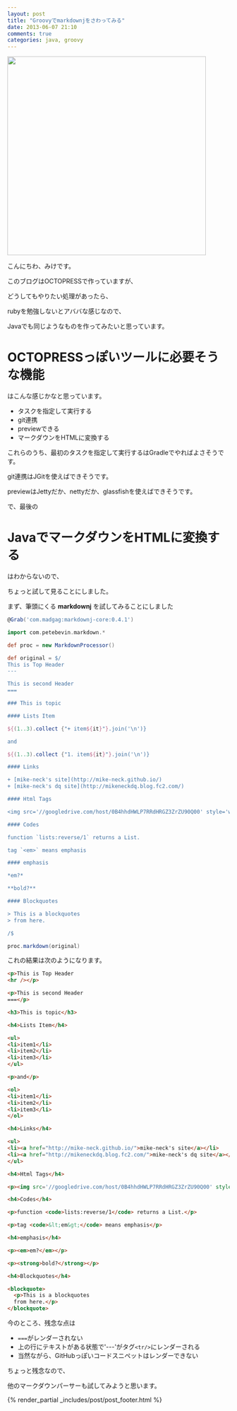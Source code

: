 ```yaml
---
layout: post
title: "Groovyでmarkdownjをさわってみる"
date: 2013-06-07 21:10
comments: true
categories: java, groovy
---
```


<img src="googledrive.com/host/0B4hhdHWLP7RRcURrSlZiNXlNVVk" style="width : 450px;"/>

こんにちわ、みけです。

このブログはOCTOPRESSで作っていますが、

どうしてもやりたい処理があったら、

rubyを勉強しないとアババな感じなので、

Javaでも同じようなものを作ってみたいと思っています。


OCTOPRESSっぽいツールに必要そうな機能
===

はこんな感じかなと思っています。

+ タスクを指定して実行する
+ git連携
+ previewできる
+ マークダウンをHTMLに変換する

これらのうち、最初のタスクを指定して実行するはGradleでやればよさそうです。

git連携はJGitを使えばできそうです。

previewはJettyだか、nettyだか、glassfishを使えばできそうです。

で、最後の

JavaでマークダウンをHTMLに変換する
===

はわからないので、

ちょっと試して見ることにしました。

まず、筆頭にくる **markdownj** を試してみることにしました

```groovy markdown-sample.groovy
@Grab('com.madgag:markdownj-core:0.4.1')

import com.petebevin.markdown.*

def proc = new MarkdownProcessor()

def original = $/
This is Top Header
---

This is second Header
===

### This is topic

#### Lists Item

${(1..3).collect {"+ item${it}"}.join('\n')}

and

${(1..3).collect {"1. item${it}"}.join('\n')}

#### Links

+ [mike-neck's site](http://mike-neck.github.io/)
+ [mike-neck's dq site](http://mikeneckdq.blog.fc2.com/)

#### Html Tags

<img src='//googledrive.com/host/0B4hhdHWLP7RRdHRGZ3ZrZU90Q00' style='width : 400px;'>

#### Codes

function `lists:reverse/1` returns a List.

tag `<em>` means emphasis

#### emphasis

*em?*

**bold?**

#### Blockquotes

> This is a blockquotes
> from here.

/$

proc.markdown(original)
```

これの結果は次のようになります。

```html
<p>This is Top Header
<hr /></p>

<p>This is second Header
===</p>

<h3>This is topic</h3>

<h4>Lists Item</h4>

<ul>
<li>item1</li>
<li>item2</li>
<li>item3</li>
</ul>

<p>and</p>

<ol>
<li>item1</li>
<li>item2</li>
<li>item3</li>
</ol>

<h4>Links</h4>

<ul>
<li><a href="http://mike-neck.github.io/">mike-neck's site</a></li>
<li><a href="http://mikeneckdq.blog.fc2.com/">mike-neck's dq site</a></li>
</ul>

<h4>Html Tags</h4>

<p><img src='//googledrive.com/host/0B4hhdHWLP7RRdHRGZ3ZrZU90Q00' style='width : 400px;'></p>

<h4>Codes</h4>

<p>function <code>lists:reverse/1</code> returns a List.</p>

<p>tag <code>&lt;em&gt;</code> means emphasis</p>

<h4>emphasis</h4>

<p><em>em?</em></p>

<p><strong>bold?</strong></p>

<h4>Blockquotes</h4>

<blockquote>
  <p>This is a blockquotes
  from here.</p>
</blockquote>
```

今のところ、残念な点は

+ `===`がレンダーされない
+ 上の行にテキストがある状態で'---'がタグ`<tr/>`にレンダーされる
+ 当然ながら、GitHubっぽいコードスニペットはレンダーできない

ちょっと残念なので、

他のマークダウンパーサーも試してみようと思います。


{% render_partial _includes/post/post_footer.html %}

